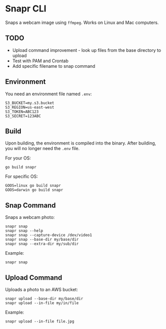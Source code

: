 
# Snapr CLI

Snaps a webcam image using `ffmpeg`.
Works on Linux and Mac computers.

## TODO

- Upload command improvement - look up files from the base directory to upload
- Test with PAM and Crontab
- Add specific filename to snap command

## Environment

You need an environment file named `.env`:
```
S3_BUCKET=my.s3.bucket
S3_REGION=us-east-west
S3_TOKEN=ABC123
S3_SECRET=123ABC
```

## Build

Upon building, the environment is compiled into the binary.
After building, you will no longer need the `.env` file.

For your OS:
```
go build snapr
```

For specific OS:
```
GOOS=linux go build snapr
GOOS=darwin go build snapr
```

## Snap Command

Snaps a webcam photo:
```
snapr snap
snapr snap --help
snapr snap --capture-device /dev/video1
snapr snap --base-dir my/base/dir
snapr snap --extra-dir my/sub/dir
```

Example:
```
snapr snap
```

## Upload Command

Uploads a photo to an AWS bucket:
```
snapr upload --base-dir my/base/dir
snapr upload --in-file my/in/file
```

Example:
```
snapr upload --in-file file.jpg
```